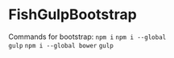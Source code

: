 # FishGulpBootstrap

Commands for bootstrap:
<code>npm i</code>
<code>npm i --global gulp</code>
<code>npm i --global bower</code>
<code>gulp</code>
